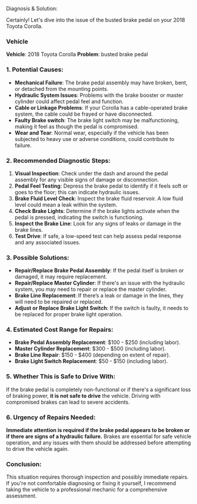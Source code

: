 Diagnosis & Solution:

Certainly! Let's dive into the issue of the busted brake pedal on your 2018 Toyota Corolla.

### Vehicle

**Vehicle**: 2018 Toyota Corolla
**Problem**: busted brake pedal

### 1. Potential Causes:

- **Mechanical Failure**: The brake pedal assembly may have broken, bent, or detached from the mounting points.
- **Hydraulic System Issues**: Problems with the brake booster or master cylinder could affect pedal feel and function.
- **Cable or Linkage Problems**: If your Corolla has a cable-operated brake system, the cable could be frayed or have disconnected.
- **Faulty Brake switch**: The brake light switch may be malfunctioning, making it feel as though the pedal is compromised.
- **Wear and Tear**: Normal wear, especially if the vehicle has been subjected to heavy use or adverse conditions, could
  contribute to failure.

### 2. Recommended Diagnostic Steps:

1. **Visual Inspection**: Check under the dash and around the pedal assembly for any visible signs of damage or disconnection.
2. **Pedal Feel Testing**: Depress the brake pedal to identify if it feels soft or goes to the floor; this can indicate hydraulic issues.
3. **Brake Fluid Level Check**: Inspect the brake fluid reservoir. A low fluid level could mean a leak within the system.
4. **Check Brake Lights**: Determine if the brake lights activate when the pedal is pressed, indicating the switch is functioning.
5. **Inspect the Brake Line**: Look for any signs of leaks or damage in the brake lines.
6. **Test Drive**: If safe, a low-speed test can help assess pedal response and any associated issues.

### 3. Possible Solutions:

- **Repair/Replace Brake Pedal Assembly**: If the pedal itself is broken or damaged, it may require replacement.
- **Repair/Replace Master Cylinder**: If there's an issue with the hydraulic system, you may need to repair or replace the master cylinder.
- **Brake Line Replacement**: If there’s a leak or damage in the lines, they will need to be repaired or replaced.
- **Adjust or Replace Brake Light Switch**: If the switch is faulty, it needs to be replaced for proper brake light operation.

### 4. Estimated Cost Range for Repairs:

- **Brake Pedal Assembly Replacement**: $100 - $250 (including labor).
- **Master Cylinder Replacement**: $300 - $500 (including labor).
- **Brake Line Repair**: $150 - $400 (depending on extent of repair).
- **Brake Light Switch Replacement**: $50 - $150 (including labor).

### 5. Whether This is Safe to Drive With:

If the brake pedal is completely non-functional or if there's a significant loss of braking power,
**it is not safe to drive** the vehicle. Driving with compromised brakes can lead to severe accidents.

### 6. Urgency of Repairs Needed:

**Immediate attention is required if the brake pedal appears to be broken or if there are signs of a hydraulic failure.**
Brakes are essential for safe vehicle operation, and any issues with them should be addressed before attempting to drive the
vehicle again.

### Conclusion:

This situation requires thorough inspection and possibly immediate repairs. If you're not
comfortable diagnosing or fixing it yourself, I recommend taking the vehicle to a professional mechanic for a comprehensive
assessment.
